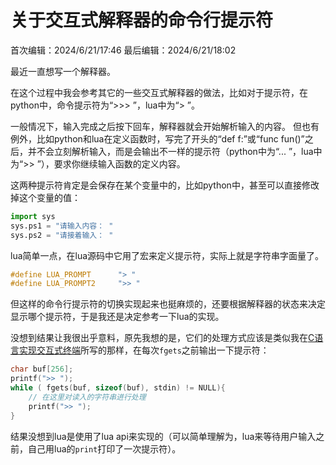 # 关于交互式解释器的命令行提示符
首次编辑：2024/6/21/17:46
最后编辑：2024/6/21/18:02


最近一直想写一个解释器。

在这个过程中我会参考其它的一些交互式解释器的做法，比如对于提示符，在python中，命令提示符为“>>> ”，lua中为“> ”。

一般情况下，输入完成之后按下回车，解释器就会开始解析输入的内容。
但也有例外，比如python和lua在定义函数时，写完了开头的“def f:”或“func fun()”之后，并不会立刻解析输入，而是会输出不一样的提示符（python中为“... ”，lua中为“>> ”），要求你继续输入函数的定义内容。

这两种提示符肯定是会保存在某个变量中的，比如python中，甚至可以直接修改掉这个变量的值：
```python
import sys
sys.ps1 = "请输入内容： "
sys.ps2 = "请接着输入： "
```

lua简单一点，在lua源码中它用了宏来定义提示符，实际上就是字符串字面量了。
```c
#define LUA_PROMPT		"> "
#define LUA_PROMPT2		">> "
```

但这样的命令行提示符的切换实现起来也挺麻烦的，还要根据解释器的状态来决定显示哪个提示符，于是我还是决定参考一下lua的实现。

没想到结果让我很出乎意料，原先我想的是，它们的处理方式应该是类似我在[C语言实现交互式终端](C语言实现交互式终端.html)所写的那样，在每次`fgets`之前输出一下提示符：
```c
char buf[256];
printf(">> ");
while ( fgets(buf, sizeof(buf), stdin) != NULL){
	// 在这里对读入的字符串进行处理
	printf(">> ");
}
```

结果没想到lua是使用了lua api来实现的（可以简单理解为，lua来等待用户输入之前，自己用lua的`print`打印了一次提示符）。